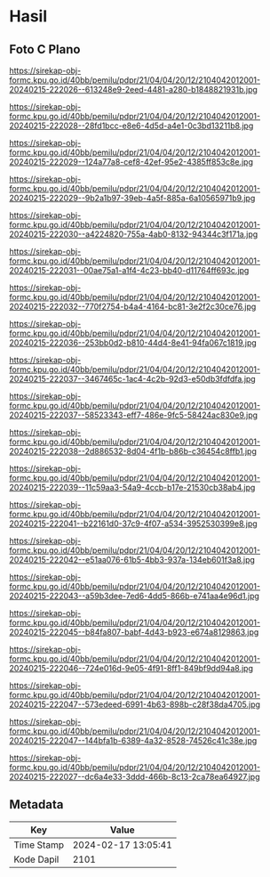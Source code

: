 # Hasil

## Foto C Plano

https://sirekap-obj-formc.kpu.go.id/40bb/pemilu/pdpr/21/04/04/20/12/2104042012001-20240215-222026--613248e9-2eed-4481-a280-b1848821931b.jpg

https://sirekap-obj-formc.kpu.go.id/40bb/pemilu/pdpr/21/04/04/20/12/2104042012001-20240215-222028--28fd1bcc-e8e6-4d5d-a4e1-0c3bd13211b8.jpg

https://sirekap-obj-formc.kpu.go.id/40bb/pemilu/pdpr/21/04/04/20/12/2104042012001-20240215-222029--124a77a8-cef8-42ef-95e2-4385ff853c8e.jpg

https://sirekap-obj-formc.kpu.go.id/40bb/pemilu/pdpr/21/04/04/20/12/2104042012001-20240215-222029--9b2a1b97-39eb-4a5f-885a-6a10565971b9.jpg

https://sirekap-obj-formc.kpu.go.id/40bb/pemilu/pdpr/21/04/04/20/12/2104042012001-20240215-222030--a4224820-755a-4ab0-8132-94344c3f171a.jpg

https://sirekap-obj-formc.kpu.go.id/40bb/pemilu/pdpr/21/04/04/20/12/2104042012001-20240215-222031--00ae75a1-a1f4-4c23-bb40-d11764ff693c.jpg

https://sirekap-obj-formc.kpu.go.id/40bb/pemilu/pdpr/21/04/04/20/12/2104042012001-20240215-222032--770f2754-b4a4-4164-bc81-3e2f2c30ce76.jpg

https://sirekap-obj-formc.kpu.go.id/40bb/pemilu/pdpr/21/04/04/20/12/2104042012001-20240215-222036--253bb0d2-b810-44d4-8e41-94fa067c1819.jpg

https://sirekap-obj-formc.kpu.go.id/40bb/pemilu/pdpr/21/04/04/20/12/2104042012001-20240215-222037--3467465c-1ac4-4c2b-92d3-e50db3fdfdfa.jpg

https://sirekap-obj-formc.kpu.go.id/40bb/pemilu/pdpr/21/04/04/20/12/2104042012001-20240215-222037--58523343-eff7-486e-9fc5-58424ac830e9.jpg

https://sirekap-obj-formc.kpu.go.id/40bb/pemilu/pdpr/21/04/04/20/12/2104042012001-20240215-222038--2d886532-8d04-4f1b-b86b-c36454c8ffb1.jpg

https://sirekap-obj-formc.kpu.go.id/40bb/pemilu/pdpr/21/04/04/20/12/2104042012001-20240215-222039--11c59aa3-54a9-4ccb-b17e-21530cb38ab4.jpg

https://sirekap-obj-formc.kpu.go.id/40bb/pemilu/pdpr/21/04/04/20/12/2104042012001-20240215-222041--b22161d0-37c9-4f07-a534-3952530399e8.jpg

https://sirekap-obj-formc.kpu.go.id/40bb/pemilu/pdpr/21/04/04/20/12/2104042012001-20240215-222042--e51aa076-61b5-4bb3-937a-134eb601f3a8.jpg

https://sirekap-obj-formc.kpu.go.id/40bb/pemilu/pdpr/21/04/04/20/12/2104042012001-20240215-222043--a59b3dee-7ed6-4dd5-866b-e741aa4e96d1.jpg

https://sirekap-obj-formc.kpu.go.id/40bb/pemilu/pdpr/21/04/04/20/12/2104042012001-20240215-222045--b84fa807-babf-4d43-b923-e674a8129863.jpg

https://sirekap-obj-formc.kpu.go.id/40bb/pemilu/pdpr/21/04/04/20/12/2104042012001-20240215-222046--724e016d-9e05-4f91-8ff1-849bf9dd94a8.jpg

https://sirekap-obj-formc.kpu.go.id/40bb/pemilu/pdpr/21/04/04/20/12/2104042012001-20240215-222047--573edeed-6991-4b63-898b-c28f38da4705.jpg

https://sirekap-obj-formc.kpu.go.id/40bb/pemilu/pdpr/21/04/04/20/12/2104042012001-20240215-222047--144bfa1b-6389-4a32-8528-74526c41c38e.jpg

https://sirekap-obj-formc.kpu.go.id/40bb/pemilu/pdpr/21/04/04/20/12/2104042012001-20240215-222027--dc6a4e33-3ddd-466b-8c13-2ca78ea64927.jpg


## Metadata

| Key        | Value               |
| ---------- | ------------------- |
| Time Stamp | 2024-02-17 13:05:41 |
| Kode Dapil | 2101                |




